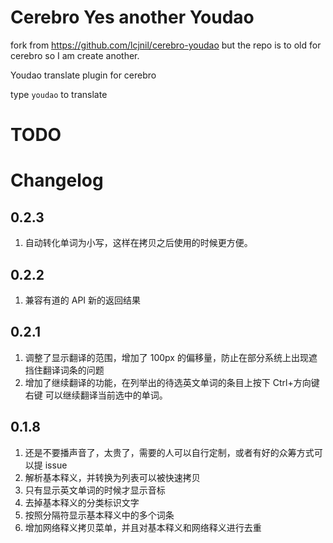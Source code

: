 # Cerebro Yes another Youdao

fork from https://github.com/lcjnil/cerebro-youdao but the repo is to old for cerebro so I am create another. 

Youdao translate plugin for cerebro

type `youdao` to translate

# TODO

# Changelog

## 0.2.3

1. 自动转化单词为小写，这样在拷贝之后使用的时候更方便。

## 0.2.2

1. 兼容有道的 API 新的返回结果

## 0.2.1

1. 调整了显示翻译的范围，增加了 100px 的偏移量，防止在部分系统上出现遮挡住翻译词条的问题
2. 增加了继续翻译的功能，在列举出的待选英文单词的条目上按下 Ctrl+方向键右键 可以继续翻译当前选中的单词。

## 0.1.8

1. 还是不要播声音了，太贵了，需要的人可以自行定制，或者有好的众筹方式可以提 issue
2. 解析基本释义，并转换为列表可以被快速拷贝
3. 只有显示英文单词的时候才显示音标
4. 去掉基本释义的分类标识文字
5. 按照分隔符显示基本释义中的多个词条
6. 增加网络释义拷贝菜单，并且对基本释义和网络释义进行去重
